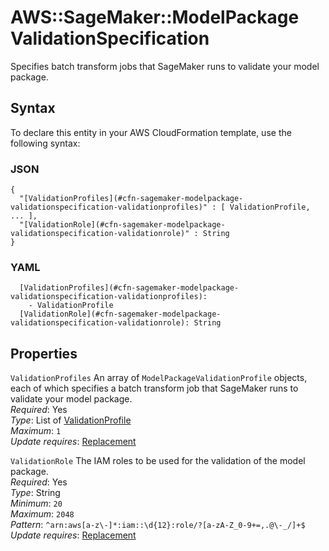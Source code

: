 # AWS::SageMaker::ModelPackage ValidationSpecification<a name="aws-properties-sagemaker-modelpackage-validationspecification"></a>

Specifies batch transform jobs that SageMaker runs to validate your model package\.

## Syntax<a name="aws-properties-sagemaker-modelpackage-validationspecification-syntax"></a>

To declare this entity in your AWS CloudFormation template, use the following syntax:

### JSON<a name="aws-properties-sagemaker-modelpackage-validationspecification-syntax.json"></a>

```
{
  "[ValidationProfiles](#cfn-sagemaker-modelpackage-validationspecification-validationprofiles)" : [ ValidationProfile, ... ],
  "[ValidationRole](#cfn-sagemaker-modelpackage-validationspecification-validationrole)" : String
}
```

### YAML<a name="aws-properties-sagemaker-modelpackage-validationspecification-syntax.yaml"></a>

```
  [ValidationProfiles](#cfn-sagemaker-modelpackage-validationspecification-validationprofiles):
    - ValidationProfile
  [ValidationRole](#cfn-sagemaker-modelpackage-validationspecification-validationrole): String
```

## Properties<a name="aws-properties-sagemaker-modelpackage-validationspecification-properties"></a>

`ValidationProfiles` <a name="cfn-sagemaker-modelpackage-validationspecification-validationprofiles"></a>
An array of `ModelPackageValidationProfile` objects, each of which specifies a batch transform job that SageMaker runs to validate your model package\.  
_Required_: Yes  
_Type_: List of [ValidationProfile](aws-properties-sagemaker-modelpackage-validationprofile.md)  
_Maximum_: `1`  
_Update requires_: [Replacement](https://docs.aws.amazon.com/AWSCloudFormation/latest/UserGuide/using-cfn-updating-stacks-update-behaviors.html#update-replacement)

`ValidationRole` <a name="cfn-sagemaker-modelpackage-validationspecification-validationrole"></a>
The IAM roles to be used for the validation of the model package\.  
_Required_: Yes  
_Type_: String  
_Minimum_: `20`  
_Maximum_: `2048`  
_Pattern_: `^arn:aws[a-z\-]*:iam::\d{12}:role/?[a-zA-Z_0-9+=,.@\-_/]+$`  
_Update requires_: [Replacement](https://docs.aws.amazon.com/AWSCloudFormation/latest/UserGuide/using-cfn-updating-stacks-update-behaviors.html#update-replacement)
